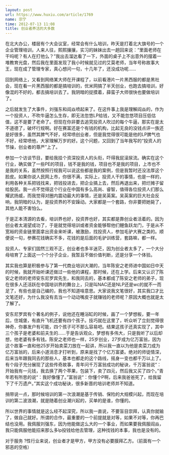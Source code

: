 ```yaml
---
layout: post
url: https://www.huxiu.com/article/1769
name: 宗宁
time: 2012-07-13 11:08
title: 创业者养活的大多数
---
```

在北大办公，楼层有个大会议室，经常会有什么培训，昨天是打着北大旗号的一个企业管理培训，人来人往，熙熙攘攘，实习的妹妹出去一趟回来说：“里面老师在干吗呢？有人在打他么？”我出去溜达看了一下，外面的桌子上不出意外的摆着一堆教育光盘，然后我在里面发现了我小时候就见过的艾莫老师，当年号称故事大王，现在成了管理专家，真心想问一句，十几年了，还没成功呢……

回到网络上，又看到网络某大师在开课程了，以前看港片一片黑西服的都是黑社会，现在看一片黑西服的都是搞培训的，优米网搞了半天创业，也跑去搞培训，好像混的不好的，都去搞培训去了。我阴暗的捉摸着，薛蛮子大师很快也要做培训了。

之后就发生了大事件，刘强东和阎焱喷起来了。在这件事上我是理解阎焱的，作为一个投资人，不吹牛逼怎么生存，即无法忽悠LP给钱，又不能忽悠项目压低估值，这不是要了老命了。但现在你非要去追究投资人吹过的每个牛逼，那实在是太不道德了，破坏行规啊。好在赛富还是个有钱的机构，比起无良的没钱点评一族还是好很多，虽然其脾气不好，经常喷创业者，但是我觉得很可能是他的LP脾气也不好，经常喷他，大家理解万岁的好。这个问题，又回到了当年我写的“投资人的节操，创业者的尊严”上了。

参加一个访谈节目，要给我挂个资深投资人的头衔，吓得我屁滚尿流。确实在这个行业，确实做了一些PE的项目，钱不是我的钱，项目也不是我的项目，上市也不是我的关系，虽然按照行规我可以说这些都是我的案例，但是我暂时还没法厚这个脸皮。如果你说人民网上市，你很不满，实际上，投资人干的事情，也是一样的，利用各种关系把钱找来，把钱投进去，把企业搞上去，然后再退出来，把烂摊子留给股民。我一点不觉得这个行业在中国有多么高尚、睿智，值得各位投资人们那么耀武扬威，而我觉得对圈内震动最大的事情，还是吴英案。吴英案的巨大社会反响，我阴暗的认为，是投资界的不安躁动。大家都是一个套路，你非要把她毙了，其他人能不害怕么。

于是正本清源的去看，培训界也好，投资界也好，其实都是靠创业者活着的。因为创业者太渴望成功了，于是就觉得培训或者资金能够帮他们鲤鱼跃龙门，于是从不宽裕的资金链里面拿出资金来听课，被激励，找投资人，参加毛驴大赛之类的。顺便说一句，参赛花钱确实不多，花钱的是后面的毛驴训练营，套路嘛，都一样。

投资人、专家们固然三观不正，创业者也多半迷茫，因为创业者太多了，一个大分母培育了上面这一个个分子企业，我暂且不做价值判断，还是分享一个体验。

其实我也算是积极参与了第一代商业培训大潮的，当年陈安之老师进中国如日中天的时候，我就开始听课还做过一些他的课程，那时候，还在上学。后来又认识了陈安之老师的老师安东尼罗宾先生，和我同去的，基本都成了陈安之老师的弟子，现在很多人还活跃在中国培训界的舞台上，只是叫NAC还是NLP还是wc的就不一而足了，有些也是自己编的，我也不知道啥意思。大家说我文笔很好，其实我口才比文笔还好，为什么我没有去当一个动动嘴皮子就赚钱的老师呢？原因大概也就是太了解了。

安东尼罗宾有个著名的例子，说他还在睡浴缸的时候，画了一个梦想板，要一年后，住城堡，有直升飞机还要有四个孩子。技巧就在这里了，听众听了立刻觉得很神奇，你暴发户有可能，四个孩子可不那么容易吧。结果这孩子还真实现了，其中三个孩子是老婆和前夫生的……于是告诉观众，梦想有多伟大，只是我听了以后却想，他老婆有多有钱。陈安之老师也一样，25岁创业，27岁成为亿万富翁，因为这个故事一直和他25岁开始卖菜刀放在一起讲，所以我一直以为他是卖菜刀成为亿万富翁的，后来小道消息才打听到，原来是找了个亿万富婆。绝对的师徒情深，后来当年跟我同去的那些人，基本也都走的这个路线，摇身一变也都千万以上了。有个段子充分展现了这些传奇故事，青年问千万富翁成功的秘诀，千万富翁说“：开始我有一元钱，我去换了两个苹果，包装下，卖了四元，然后我又买了四个。”青年若有所思的说“：我好像懂了。”富翁说“：你懂个P啊，后来我爸爸死了，给我留下了千万遗产。”其实这个成功秘诀，很多新晋的培训老师并不知道。

捎带说一点，那时候培训的第一次浪潮是基于传销、保险的大规模兴起，而现在培训的第二波浪潮，就是随着创业潮兴起的，买单的是谁，你懂的。

所以世界的事情就是这么经不起深究，所以我一直说，不要盲目崇拜，认真你就输了，做自己就好。所谓的合作，最重要的一个前提就是对等，如果不对等，你再巴结也没用。我佩服刘强东，因为他能做这么大的一个事业，而如果要我佩服阎焱，我只能佩服他能招来那么多lp投钱给他去管理，这种找钱的本事，我也是没有的。

对于服务 ?性行业来说，创业者才是甲方，甲方没有必要膜拜乙方。（前面有一个邪恶的空格）

